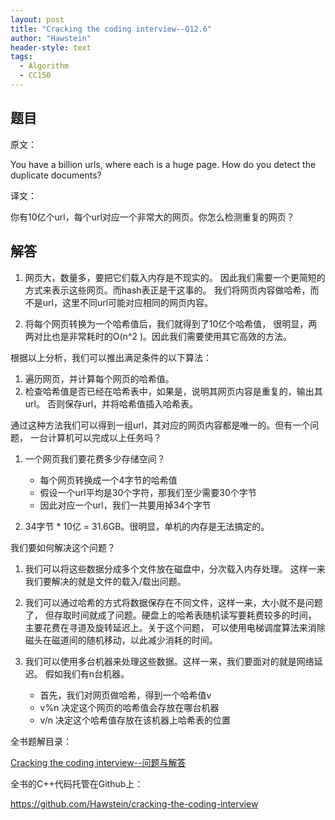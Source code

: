 ```yaml
---
layout: post
title: "Cracking the coding interview--Q12.6"
author: "Hawstein"
header-style: text
tags:
  - Algorithm
  - CC150
---
```


## 题目

原文：

You have a billion urls, where each is a huge page. How do you detect 
the duplicate documents?

译文：

你有10亿个url，每个url对应一个非常大的网页。你怎么检测重复的网页？

## 解答

1. 网页大，数量多，要把它们载入内存是不现实的。
因此我们需要一个更简短的方式来表示这些网页。而hash表正是干这事的。
我们将网页内容做哈希，而不是url，这里不同url可能对应相同的网页内容。

1. 将每个网页转换为一个哈希值后，我们就得到了10亿个哈希值，
很明显，两两对比也是非常耗时的O(n^2 )。因此我们需要使用其它高效的方法。

根据以上分析，我们可以推出满足条件的以下算法：

1. 遍历网页，并计算每个网页的哈希值。
1. 检查哈希值是否已经在哈希表中，如果是，说明其网页内容是重复的，输出其url。
否则保存url，并将哈希值插入哈希表。

通过这种方法我们可以得到一组url，其对应的网页内容都是唯一的。但有一个问题，
一台计算机可以完成以上任务吗？

1. 一个网页我们要花费多少存储空间？
	* 每个网页转换成一个4字节的哈希值
	* 假设一个url平均是30个字符，那我们至少需要30个字节
	* 因此对应一个url，我们一共要用掉34个字节

1. 34字节 * 10亿 = 31.6GB。很明显，单机的内存是无法搞定的。

我们要如何解决这个问题？

1. 我们可以将这些数据分成多个文件放在磁盘中，分次载入内存处理。
这样一来我们要解决的就是文件的载入/载出问题。

1. 我们可以通过哈希的方式将数据保存在不同文件，这样一来，大小就不是问题了，
但存取时间就成了问题。硬盘上的哈希表随机读写要耗费较多的时间，
主要花费在寻道及旋转延迟上。关于这个问题，
可以使用电梯调度算法来消除磁头在磁道间的随机移动，以此减少消耗的时间。

1. 我们可以使用多台机器来处理这些数据。这样一来，我们要面对的就是网络延迟。
假如我们有n台机器。
	* 首先，我们对网页做哈希，得到一个哈希值v
	* v%n 决定这个网页的哈希值会存放在哪台机器
	* v/n 决定这个哈希值存放在该机器上哈希表的位置
	
全书题解目录：

[Cracking the coding interview--问题与解答](/2013/03/14/ctci-solutions-contents/)

全书的C++代码托管在Github上：

<https://github.com/Hawstein/cracking-the-coding-interview>

